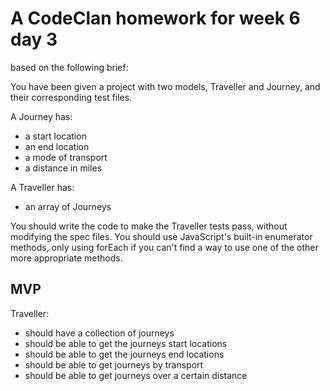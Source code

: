 # A CodeClan homework for week 6 day 3
based on the following brief:

You have been given a project with two models, Traveller and Journey, and their corresponding test files.

A Journey has:

- a start location
- an end location
- a mode of transport
- a distance in miles

A Traveller has:

- an array of Journeys

You should write the code to make the Traveller tests pass, without modifying the spec files. You should use JavaScript's built-in enumerator methods, only using forEach if you can't find a way to use one of the other more appropriate methods.

## MVP

Traveller:

- should have a collection of journeys
- should be able to get the journeys start locations
- should be able to get the journeys end locations
- should be able to get journeys by transport
- should be able to get journeys over a certain distance

